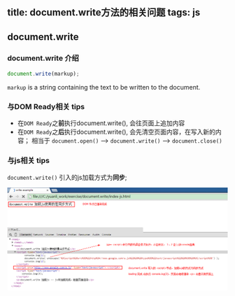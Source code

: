 title: document.write方法的相关问题
tags: js
---

## document.write

### document.write 介绍
```javascript
document.write(markup);
```
`markup` is a string containing the text to be written to the document.

### 与DOM Ready相关 tips
* 在`DOM Ready`之**前**执行document.write(), 会往页面上追加内容
* 在`DOM Ready`之**后**执行document.write(), 会先清空页面内容，在写入新的内容；
相当于 `document.open()` --> 	`document.write()` --> `document.close()`

### 与js相关 tips
`document.write()` 引入的js加载方式为**同步**;

![document.write(js)](/img/document-write-js.png)

